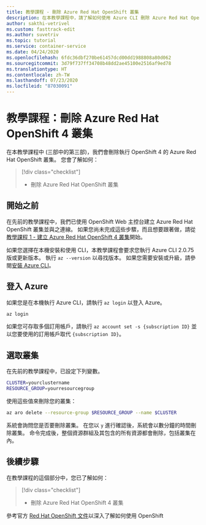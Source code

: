```yaml
---
title: 教學課程 - 刪除 Azure Red Hat OpenShift 叢集
description: 在本教學課程中，請了解如何使用 Azure CLI 刪除 Azure Red Hat OpenShift 叢集
author: sakthi-vetrivel
ms.custom: fasttrack-edit
ms.author: suvetriv
ms.topic: tutorial
ms.service: container-service
ms.date: 04/24/2020
ms.openlocfilehash: 6fdc36dbf270be61457dcd00dd1988808a80d062
ms.sourcegitcommit: 3d79f737ff34708b48dd2ae45100e2516af9ed78
ms.translationtype: HT
ms.contentlocale: zh-TW
ms.lasthandoff: 07/23/2020
ms.locfileid: "87030091"
---
```

# <a name="tutorial-delete-an-azure-red-hat-openshift-4-cluster"></a>教學課程：刪除 Azure Red Hat OpenShift 4 叢集

在本教學課程中 (三部中的第三部)，我們會刪除執行 OpenShift 4 的 Azure Red Hat OpenShift 叢集。 您會了解如何：

> [!div class="checklist"]
> * 刪除 Azure Red Hat OpenShift 叢集


## <a name="before-you-begin"></a>開始之前

在先前的教學課程中，我們已使用 OpenShift Web 主控台建立 Azure Red Hat OpenShift 叢集並與之連線。 如果您尚未完成這些步驟，而且想要跟著做，請從[教學課程 1 - 建立 Azure Red Hat OpenShift 4 叢集](tutorial-create-cluster.md)開始。

如果您選擇在本機安裝和使用 CLI，本教學課程會要求您執行 Azure CLI 2.0.75 版或更新版本。 執行 `az --version` 以尋找版本。 如果您需要安裝或升級，請參閱[安裝 Azure CLI](https://docs.microsoft.com/cli/azure/install-azure-cli?view=azure-cli-latest)。

## <a name="sign-in-to-azure"></a>登入 Azure

如果您是在本機執行 Azure CLI，請執行 `az login` 以登入 Azure。

```bash
az login
```

如果您可存取多個訂用帳戶，請執行 `az account set -s {subscription ID}` 並以您要使用的訂用帳戶取代 `{subscription ID}`。

## <a name="delete-the-cluster"></a>選取叢集

在先前的教學課程中，已設定下列變數。 

```bash
CLUSTER=yourclustername
RESOURCE_GROUP=yourresourcegroup
```

使用這些值來刪除您的叢集：

```bash
az aro delete --resource-group $RESOURCE_GROUP --name $CLUSTER
```

系統會詢問您是否要刪除叢集。 在您以 `y` 進行確認後，系統會以數分鐘的時間刪除叢集。 命令完成後，整個資源群組及其包含的所有資源都會刪除，包括叢集在內。

## <a name="next-steps"></a>後續步驟

在教學課程的這個部分中，您已了解如何：
> [!div class="checklist"]
> * 刪除 Azure Red Hat OpenShift 4 叢集

參考官方 [Red Hat OpenShift 文件](https://www.openshift.com/try)以深入了解如何使用 OpenShift
